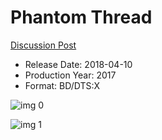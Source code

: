 # Phantom Thread

[Discussion Post](https://www.avsforum.com/threads/bass-eq-for-filtered-movies.2995212/post-57023200)

* Release Date: 2018-04-10
* Production Year: 2017
* Format: BD/DTS:X

![img 0](https://i.imgur.com/dDViwBY.jpg)

![img 1](https://i.imgur.com/pq707ZM.jpg)

